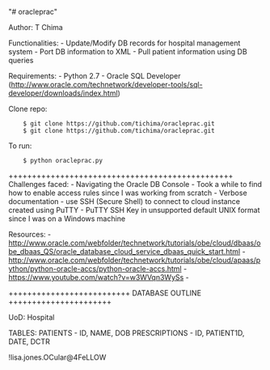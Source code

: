 "# oracleprac" 

Author: T Chima

Functionalities:
	- Update/Modify DB records for hospital management system
	- Port DB information to XML
	- Pull patient information using DB queries
	
Requirements:
	- Python 2.7
	- Oracle SQL Developer (http://www.oracle.com/technetwork/developer-tools/sql-developer/downloads/index.html)

Clone repo:	
		
		$ git clone https://github.com/tichima/oracleprac.git
		$ git clone https://github.com/tichima/oracleprac.git
				
To run:
		
		$ python oracleprac.py
	
++++++++++++++++++++++++++++++++++++++++++++++++
Challenges faced:
	- Navigating the Oracle DB Console
	- Took a while to find how to enable access rules since I was working from scratch
	- Verbose documentation
	- use SSH (Secure Shell) to connect to cloud instance created using PuTTY
	- PuTTY SSH Key in unsupported default UNIX format since I was on a Windows machine
		
Resources:
	- http://www.oracle.com/webfolder/technetwork/tutorials/obe/cloud/dbaas/obe_dbaas_QS/oracle_database_cloud_service_dbaas_quick_start.html
	- http://www.oracle.com/webfolder/technetwork/tutorials/obe/cloud/apaas/python/python-oracle-accs/python-oracle-accs.html
	- https://www.youtube.com/watch?v=w3WVqn3WySs
	-
	
++++++++++++++++++++++++++ DATABASE OUTLINE ++++++++++++++++++++++

UoD: Hospital

TABLES: PATIENTS - ID, NAME, DOB
		PRESCRIPTIONS - ID, PATIENT1D, DATE, DCTR
	
!lisa.jones.OCular@4FeLLOW	
